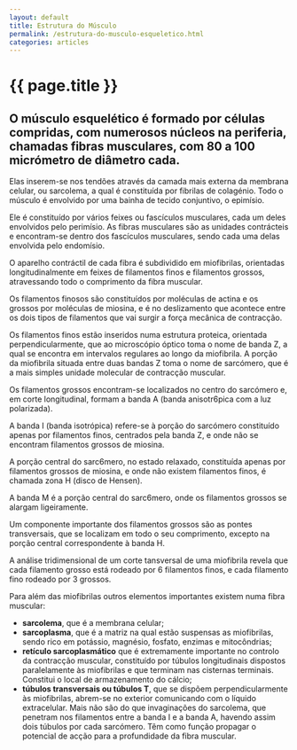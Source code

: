```yaml
---
layout: default
title: Estrutura do Músculo
permalink: /estrutura-do-musculo-esqueletico.html
categories: articles
---
```


# {{ page.title }}

## O músculo esquelético é formado por células compridas, com numerosos núcleos na periferia, chamadas fibras musculares, com 80 a 100 micrómetro de diâmetro cada.

Elas inserem-se nos tendões através da camada mais externa da membrana celular, ou sarcolema, a qual é constituída por fibrilas de colagénio. Todo o músculo é envolvido por uma bainha de tecido conjuntivo, o epimísio.

Ele é constituído por vá­rios feixes ou fascículos musculares, cada um deles envolvidos pelo pe­rimísio. As fibras musculares são as unidades contrácteis e encontram-se dentro dos fascículos musculares, sendo cada uma delas envolvida pelo endomísio.

O aparelho contráctil de cada fibra é subdividido em miofibrilas, orientadas longitudinalmente em feixes de filamentos finos e filamentos grossos, atravessando todo o comprimento da fibra muscular.

Os filamentos finosos são constituídos por moléculas de actina e os grossos por moléculas de miosina, e é no deslizamento que acontece entre os dois tipos de filamentos que vai surgir a força mecânica de contracção.

Os filamentos finos estão inseridos numa estrutura proteica, orienta­da perpendicularmente, que ao microscópio óptico toma o nome de banda Z, a qual se encontra em intervalos regulares ao longo da miofibrila. A porção da miofibrila situada entre duas bandas Z toma o nome de sarcómero, que é a mais simples unidade molecular de contracção muscular.

Os filamentos grossos encontram-se localizados no centro do sarcómero e, em corte longitudinal, formam a banda A (banda anisotr6pica com a luz polarizada).

A banda I (banda isotrópica) refere-se à porção do sarcómero constituído apenas por filamentos finos, centrados pela banda Z, e onde não se encontram filamentos grossos de miosina.

A porção central do sarc6mero, no estado relaxado, constituída ape­nas por filamentos grossos de miosina, e onde não existem filamentos finos, é chamada zona H (disco de Hensen).

A banda M é a porção central do sarc6mero, onde os filamentos grossos se alargam ligeiramente.

Um componente importante dos filamentos grossos são as pontes transversais, que se localizam em todo o seu comprimento, excepto na porção central correspondente à banda H.

A análise tridimensional de um corte tansversal de uma miofibrila revela que cada filamento grosso está rodeado por 6 filamentos finos, e cada filamento fino rodeado por 3 grossos.

Para além das miofibrilas outros elementos importantes existem numa fibra muscular:

* __sarcolema__, que é a membrana celular;
* __sarcoplasma__, que é a matriz na qual estão suspensas as miofibrilas, sendo rico em potássio, magnésio, fosfato, enzimas e mitocôndrias;
* __retículo sarcoplasmático__ que é extremamente importante no controlo da contracção muscular, constituído por túbulos longitudinais dispostos paralelamente às miofibrilas e que terminam nas cisternas terminais. Constitui o local de armazenamento do cálcio;
* __túbulos transversais ou túbulos T__, que se dispõem perpendicularmente às miofibrilas, abrem-se no exterior comunicando com o líquido extracelular. Mais não são do que invaginações do sarcolema, que penetram nos filamentos entre a banda I e a banda A, havendo assim dois túbulos por cada sarcómero. Têm como função propagar o potencial de acção para a profundidade da fibra muscular.

